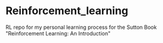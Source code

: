 # Reinforcement_learning
RL repo for my personal learning process for the Sutton Book "Reinforcement Learning: An Introduction"
